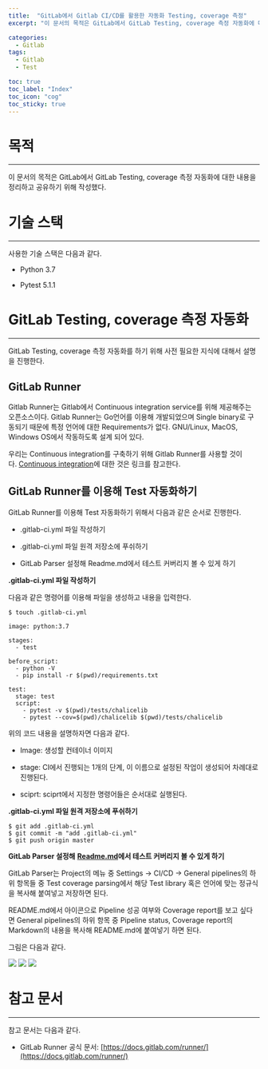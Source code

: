 ```yaml
---
title:  "GitLab에서 Gitlab CI/CD를 활용한 자동화 Testing, coverage 측정"
excerpt: "이 문서의 목적은 GitLab에서 GitLab Testing, coverage 측정 자동화에 대한 내용을 정리하고 공유하기 위해 작성했다. "

categories:
  - Gitlab
tags:
  - Gitlab
  - Test

toc: true
toc_label: "Index"
toc_icon: "cog"
toc_sticky: true
---
```


목적
==

* * *

이 문서의 목적은 GitLab에서 GitLab Testing, coverage 측정 자동화에 대한 내용을 정리하고 공유하기 위해 작성했다. 

  

기술 스택
=====

* * *

사용한 기술 스택은 다음과 같다. 

*   Python 3.7
    
*   Pytest 5.1.1
    

  

GitLab Testing, coverage 측정 자동화
===============================

* * *

GitLab Testing, coverage 측정 자동화를 하기 위해 사전 필요한 지식에 대해서 설명을 진행한다. 

GitLab Runner
-------------

Gitlab Runner는 Gitlab에서 Continuous integration service를 위해 제공해주는 오픈소스이다. Gitlab Runner는 Go언어를 이용해 개발되었으며 Single binary로 구동되기 때문에 특정 언어에 대한 Requirements가 없다. GNU/Linux, MacOS, Windows OS에서 작동하도록 설계 되어 있다. 

우리는 Continuous integration를 구축하기 위해 Gitlab Runner를 사용할 것이다. [Continuous integration](https://ko.wikipedia.org/wiki/%EC%A7%80%EC%86%8D%EC%A0%81_%ED%86%B5%ED%95%A9)에 대한 것은 링크를 참고한다. 

  

GitLab Runner를 이용해 Test 자동화하기 
------------------------------

GitLab Runner를 이용해 Test 자동화하기 위해서 다음과 같은 순서로 진행한다. 

*   .gitlab-ci.yml 파일 작성하기 
    
*   .gitlab-ci.yml 파일 원격 저장소에 푸쉬하기 
    
*   GitLab Parser 설정해 Readme.md에서 테스트 커버리지 볼 수 있게 하기 
    

  

**.gitlab-ci.yml 파일 작성하기** 

다음과 같은 명령어를 이용해 파일을 생성하고 내용을 입력한다.

```
$ touch .gitlab-ci.yml
```

  

```
image: python:3.7

stages:
  - test

before_script:
  - python -V
  - pip install -r $(pwd)/requirements.txt

test:
  stage: test
  script:
    - pytest -v $(pwd)/tests/chalicelib
    - pytest --cov=$(pwd)/chalicelib $(pwd)/tests/chalicelib
```

위의 코드 내용을 설명하자면 다음과 같다.

*   Image: 생성할 컨테이너 이미지 
    
*   stage: CI에서 진행되는 1개의 단계, 이 이름으로 설정된 작업이 생성되어 차례대로 진행된다. 
    
*   sciprt: sciprt에서 지정한 명령어들은 순서대로 실행된다.
    

  

**.gitlab-ci.yml 파일 원격 저장소에 푸쉬하기** 

```
$ git add .gitlab-ci.yml
$ git commit -m "add .gitlab-ci.yml"
$ git push origin master 
```

  

**GitLab Parser 설정해** [**Readme.md**](http://readme.md/)**에서 테스트 커버리지 볼 수 있게 하기** 

GitLab Parser는 Project의 메뉴 중 Settings → CI/CD → General pipelines의 하위 항목들 중 Test coverage parsing에서 해당 Test library 혹은 언어에 맞는 정규식을 복사해 붙여넣고 저장하면 된다. 

README.md에서 아이콘으로 Pipeline 성공 여부와 Coverage report를 보고 싶다면 General pipelines의 하위 항목 중 Pipeline status, Coverage report의 Markdown의 내용을 복사해 README.md에 붙여넣기 하면 된다. 

그림은 다음과 같다. 

![](/assets/images/gitlab1.jpg)
![](/assets/images/gitlab2.jpg)
![](/assets/images/gitlab3.jpg)



  

참고 문서
=====

* * *

참고 문서는 다음과 같다. 

*   GitLab Runner 공식 문서: [https://docs.gitlab.com/runner/](https://docs.gitlab.com/runner/)
